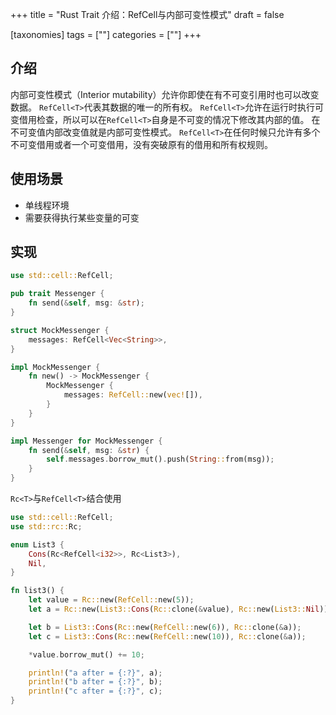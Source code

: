 +++
title = "Rust Trait 介绍：RefCell<T>与内部可变性模式"
draft = false

[taxonomies]
tags = [""]
categories = [""]
+++

## 介绍

内部可变性模式（Interior mutability）允许你即使在有不可变引用时也可以改变数据。
`RefCell<T>`代表其数据的唯一的所有权。
`RefCell<T>`允许在运行时执行可变借用检查，所以可以在`RefCell<T>`自身是不可变的情况下修改其内部的值。
在不可变值内部改变值就是内部可变性模式。
`RefCell<T>`在任何时候只允许有多个不可变借用或者一个可变借用，没有突破原有的借用和所有权规则。

## 使用场景

- 单线程环境
- 需要获得执行某些变量的可变

## 实现

```rust
use std::cell::RefCell;

pub trait Messenger {
    fn send(&self, msg: &str);
}

struct MockMessenger {
    messages: RefCell<Vec<String>>,
}

impl MockMessenger {
    fn new() -> MockMessenger {
        MockMessenger {
            messages: RefCell::new(vec![]),
        }
    }
}

impl Messenger for MockMessenger {
    fn send(&self, msg: &str) {
        self.messages.borrow_mut().push(String::from(msg));
    }
}

```

`Rc<T>`与`RefCell<T>`结合使用
```rust
use std::cell::RefCell;
use std::rc::Rc;

enum List3 {
    Cons(Rc<RefCell<i32>>, Rc<List3>),
    Nil,
}

fn list3() {
    let value = Rc::new(RefCell::new(5));
    let a = Rc::new(List3::Cons(Rc::clone(&value), Rc::new(List3::Nil)));

    let b = List3::Cons(Rc::new(RefCell::new(6)), Rc::clone(&a));
    let c = List3::Cons(Rc::new(RefCell::new(10)), Rc::clone(&a));

    *value.borrow_mut() += 10;

    println!("a after = {:?}", a);
    println!("b after = {:?}", b);
    println!("c after = {:?}", c);
}
```
